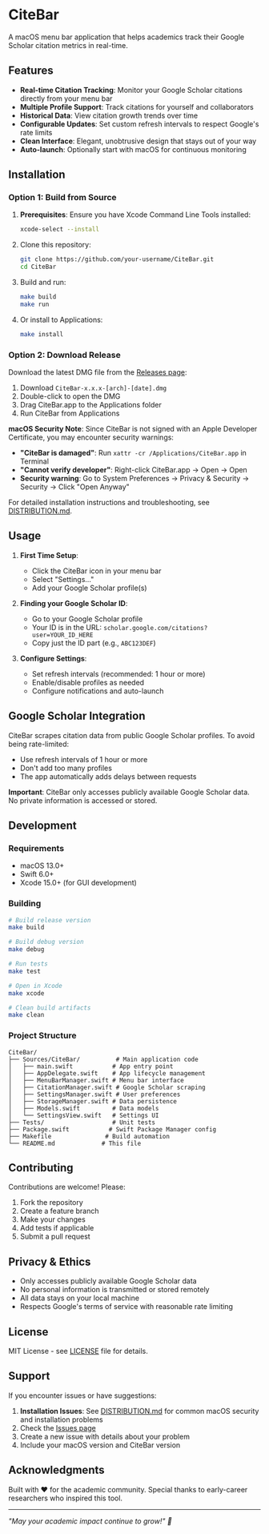 # CiteBar

A macOS menu bar application that helps academics track their Google Scholar citation metrics in real-time.

## Features

- **Real-time Citation Tracking**: Monitor your Google Scholar citations directly from your menu bar
- **Multiple Profile Support**: Track citations for yourself and collaborators
- **Historical Data**: View citation growth trends over time
- **Configurable Updates**: Set custom refresh intervals to respect Google's rate limits
- **Clean Interface**: Elegant, unobtrusive design that stays out of your way
- **Auto-launch**: Optionally start with macOS for continuous monitoring

## Installation

### Option 1: Build from Source

1. **Prerequisites**: Ensure you have Xcode Command Line Tools installed:
   ```bash
   xcode-select --install
   ```

2. Clone this repository:
   ```bash
   git clone https://github.com/your-username/CiteBar.git
   cd CiteBar
   ```

3. Build and run:
   ```bash
   make build
   make run
   ```

4. Or install to Applications:
   ```bash
   make install
   ```

### Option 2: Download Release

Download the latest DMG file from the [Releases page](https://github.com/hichipli/CiteBar/releases):
1. Download `CiteBar-x.x.x-[arch]-[date].dmg`
2. Double-click to open the DMG
3. Drag CiteBar.app to the Applications folder
4. Run CiteBar from Applications

**macOS Security Note**: Since CiteBar is not signed with an Apple Developer Certificate, you may encounter security warnings:

- **"CiteBar is damaged"**: Run `xattr -cr /Applications/CiteBar.app` in Terminal
- **"Cannot verify developer"**: Right-click CiteBar.app → Open → Open
- **Security warning**: Go to System Preferences → Privacy & Security → Security → Click "Open Anyway"

For detailed installation instructions and troubleshooting, see [DISTRIBUTION.md](DISTRIBUTION.md).

## Usage

1. **First Time Setup**: 
   - Click the CiteBar icon in your menu bar
   - Select "Settings..."
   - Add your Google Scholar profile(s)

2. **Finding your Google Scholar ID**:
   - Go to your Google Scholar profile
   - Your ID is in the URL: `scholar.google.com/citations?user=YOUR_ID_HERE`
   - Copy just the ID part (e.g., `ABC123DEF`)

3. **Configure Settings**:
   - Set refresh intervals (recommended: 1 hour or more)
   - Enable/disable profiles as needed
   - Configure notifications and auto-launch

## Google Scholar Integration

CiteBar scrapes citation data from public Google Scholar profiles. To avoid being rate-limited:

- Use refresh intervals of 1 hour or more
- Don't add too many profiles
- The app automatically adds delays between requests

**Important**: CiteBar only accesses publicly available Google Scholar data. No private information is accessed or stored.

## Development

### Requirements

- macOS 13.0+
- Swift 6.0+
- Xcode 15.0+ (for GUI development)

### Building

```bash
# Build release version
make build

# Build debug version  
make debug

# Run tests
make test

# Open in Xcode
make xcode

# Clean build artifacts
make clean
```

### Project Structure

```
CiteBar/
├── Sources/CiteBar/          # Main application code
│   ├── main.swift           # App entry point
│   ├── AppDelegate.swift    # App lifecycle management
│   ├── MenuBarManager.swift # Menu bar interface
│   ├── CitationManager.swift # Google Scholar scraping
│   ├── SettingsManager.swift # User preferences
│   ├── StorageManager.swift # Data persistence
│   ├── Models.swift         # Data models
│   └── SettingsView.swift   # Settings UI
├── Tests/                   # Unit tests
├── Package.swift           # Swift Package Manager config
├── Makefile               # Build automation
└── README.md             # This file
```

## Contributing

Contributions are welcome! Please:

1. Fork the repository
2. Create a feature branch
3. Make your changes
4. Add tests if applicable
5. Submit a pull request

## Privacy & Ethics

- Only accesses publicly available Google Scholar data
- No personal information is transmitted or stored remotely
- All data stays on your local machine
- Respects Google's terms of service with reasonable rate limiting

## License

MIT License - see [LICENSE](LICENSE) file for details.

## Support

If you encounter issues or have suggestions:

1. **Installation Issues**: See [DISTRIBUTION.md](DISTRIBUTION.md) for common macOS security and installation problems
2. Check the [Issues page](https://github.com/hichipli/CiteBar/issues)
3. Create a new issue with details about your problem
4. Include your macOS version and CiteBar version

## Acknowledgments

Built with ❤️ for the academic community. Special thanks to early-career researchers who inspired this tool.

---

*"May your academic impact continue to grow!" 💪*